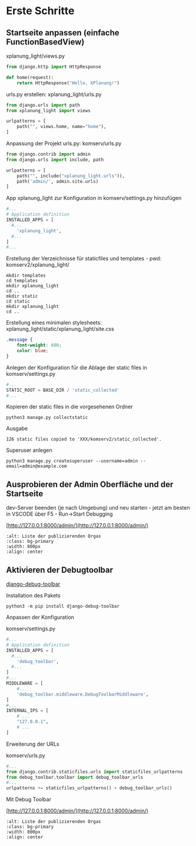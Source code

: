 # Erste Schritte

## Startseite anpassen (einfache FunctionBasedView)

xplanung_light/views.py
```python
from django.http import HttpResponse

def home(request):
    return HttpResponse("Hello, XPlanung!")
```

urls.py erstellen: xplanung_light/urls.py
```python
from django.urls import path
from xplanung_light import views

urlpatterns = [
    path("", views.home, name="home"),
]
```

Anpassung der Projekt urls.py: komserv/urls.py
```python
from django.contrib import admin
from django.urls import include, path

urlpatterns = [
    path("", include("xplanung_light.urls")),
    path('admin/', admin.site.urls)
]
```

App xplanung_light zur Konfiguration in komserv/settings.py hinzufügen
```python
#...
# Application definition
INSTALLED_APPS = [
  #...
    'xplanung_light',
  #...
]
#...
```

Erstellung der Verzeichnisse für staticfiles und templates - pwd: komserv2/xplanung_light/
```shell
mkdir templates
cd templates
mkdir xplanung_light
cd ..
mkdir static
cd static
mkdir xplanung_light
cd ..
```

Erstellung eines minimalen stylesheets: xplanung_light/static/xplanung_light/site.css
```css
.message {
    font-weight: 600;
    color: blue;
}
```
Anlegen der Konfiguration für die Ablage der static files in komserv/settings.py
```python
#...
STATIC_ROOT = BASE_DIR / 'static_collected'
#...
```

Kopieren der static files in die vorgesehenen Ordner
```shell
python3 manage.py collectstatic
```
Ausgabe
```shell
126 static files copied to 'XXX/komserv2/static_collected'.
```

Superuser anlegen
```shell
python3 manage.py createsuperuser --username=admin --email=admin@example.com
```

## Ausprobieren der Admin Oberfläche und der Startseite

dev-Server beenden (je nach Umgebung) und neu starten - jetzt am besten in VSCODE über F5 - Run->Start Debugging

[http://127.0.0.1:8000/admin/](http://127.0.0.1:8000/admin/)

```{image} img/initial_django_admin.png
:alt: Liste der publizierenden Orgas
:class: bg-primary
:width: 800px
:align: center
```

## Aktivieren der Debugtoolbar

[django-debug-toolbar](https://django-debug-toolbar.readthedocs.io)

Installation des Pakets

```shell
python3 -m pip install django-debug-toolbar
```

Anpassen der Konfiguration

komserv/settings.py
```python
#...
# Application definition
INSTALLED_APPS = [
  #...
    'debug_toolbar',
  #...
]
#...
MIDDLEWARE = [
    #...
    'debug_toolbar.middleware.DebugToolbarMiddleware',
]
#...
INTERNAL_IPS = [
    # ...
    "127.0.0.1",
    # ...
]
```

Erweiterung der URLs

komserv/urls.py
```python
#...
from django.contrib.staticfiles.urls import staticfiles_urlpatterns
from debug_toolbar.toolbar import debug_toolbar_urls
#...
urlpatterns += staticfiles_urlpatterns() + debug_toolbar_urls()
```

Mit Debug Toolbar

[http://127.0.0.1:8000/admin/](http://127.0.0.1:8000/admin/)

```{image} img/initial_django_admin_debug.png
:alt: Liste der publizierenden Orgas
:class: bg-primary
:width: 800px
:align: center
```